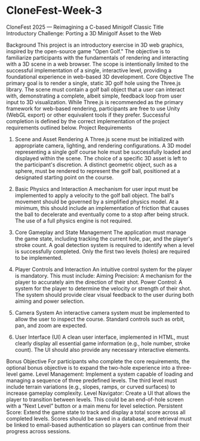 # CloneFest-Week-3

CloneFest 2025 — Reimagining a C-based Minigolf Classic
Title
Introductory Challenge: Porting a 3D Minigolf Asset to the Web

Background
This project is an introductory exercise in 3D web graphics, inspired by the open-source game "Open Golf." The objective is to familiarize participants with the fundamentals of rendering and interacting with a 3D scene in a web browser. The scope is intentionally limited to the successful implementation of a single, interactive level, providing a foundational experience in web-based 3D development.
Core Objective
The primary goal is to render a single, static 3D golf hole using the Three.js library. The scene must contain a golf ball object that a user can interact with, demonstrating a complete, albeit simple, feedback loop from user input to 3D visualization.
While Three.js is recommended as the primary framework for web-based rendering, participants are free to use Unity (WebGL export) or other equivalent tools if they prefer.
Successful completion is defined by the correct implementation of the project requirements outlined below.
Project Requirements
1. Scene and Asset Rendering
A Three.js scene must be initialized with appropriate camera, lighting, and rendering configurations.
A 3D model representing a single golf course hole must be successfully loaded and displayed within the scene. The choice of a specific 3D asset is left to the participant's discretion.
A distinct geometric object, such as a sphere, must be rendered to represent the golf ball, positioned at a designated starting point on the course.



2. Basic Physics and Interaction
A mechanism for user input must be implemented to apply a velocity to the golf ball object.
The ball's movement should be governed by a simplified physics model. At a minimum, this should include an implementation of friction that causes the ball to decelerate and eventually come to a stop after being struck.
The use of a full physics engine is not required.


3. Core Gameplay and State Management
The application must manage the game state, including tracking the current hole, par, and the player's stroke count.
A goal detection system is required to identify when a level is successfully completed.
Only the first two levels (holes) are required to be implemented.


4. Player Controls and Interaction
An intuitive control system for the player is mandatory. This must include:
Aiming Precision: A mechanism for the player to accurately aim the direction of their shot.
Power Control: A system for the player to determine the velocity or strength of their shot.
The system should provide clear visual feedback to the user during both aiming and power selection.


5. Camera System
An interactive camera system must be implemented to allow the user to inspect the course.
Standard controls such as orbit, pan, and zoom are expected.


6. User Interface (UI)
A clean user interface, implemented in HTML, must clearly display all essential game information (e.g., hole number, stroke count).
The UI should also provide any necessary interactive elements.




Bonus Objective
For participants who complete the core requirements, the optional bonus objective is to expand the two-hole experience into a three-level game.
Level Management: Implement a system capable of loading and managing a sequence of three predefined levels. The third level must include terrain variations (e.g., slopes, ramps, or curved surfaces) to increase gameplay complexity.
Level Navigator: Create a UI that allows the player to transition between levels. This could be an end-of-hole screen with a “Next Level” button or a main menu for level selection.
Persistent Score: Extend the game state to track and display a total score across all completed levels. Scores should be saved in a database, and retrieval must be linked to email-based authentication so players can continue from their progress across sessions.




